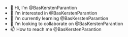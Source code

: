 - 👋 Hi, I’m @BasKerstenParantion
- 👀 I’m interested in @BasKerstenParantion
- 🌱 I’m currently learning @BasKerstenParantion
- 💞️ I’m looking to collaborate on @BasKerstenParantion
- 📫 How to reach me @BasKerstenParantion

<!---
BasKerstenParantion/BasKerstenParantion is a ✨ special ✨ repository because its `README.md` (this file) appears on your GitHub profile.
You can click the Preview link to take a look at your changes.
--->
